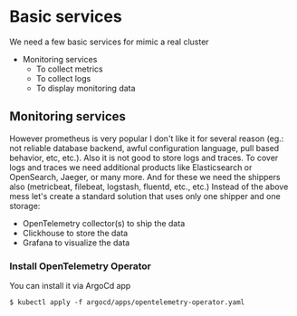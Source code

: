 # Basic services

We need a few basic services for mimic a real cluster

* Monitoring services
  * To collect metrics 
  * To collect logs
  * To display monitoring data

## Monitoring services

However prometheus is very popular I don't like it for several reason (eg.: not reliable database backend, awful configuration language, pull based behavior, etc, etc.). Also it is not good to store logs and traces. To cover logs and traces we need additional products like Elasticsearch or OpenSearch, Jaeger, or many more. And for these we need the shippers also (metricbeat, filebeat, logstash, fluentd, etc., etc.)
Instead of the above mess let's create a standard solution that uses only one shipper and one storage:
* OpenTelemetry collector(s) to ship the data
* Clickhouse to store the data
* Grafana to visualize the data

### Install OpenTelemetry Operator

You can install it via ArgoCd app
```
$ kubectl apply -f argocd/apps/opentelemetry-operator.yaml
```



